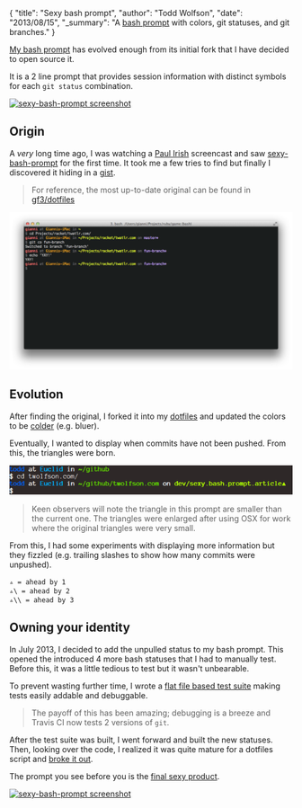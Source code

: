 {
  "title": "Sexy bash prompt",
  "author": "Todd Wolfson",
  "date": "2013/08/15",
  "_summary": "A [bash prompt](https://github.com/twolfson/sexy-bash-prompt) with colors, git statuses, and git branches."
}

[My bash prompt][sexy-bash-prompt] has evolved enough from its initial fork that I have decided to open source it.

It is a 2 line prompt that provides session information with distinct symbols for each `git status` combination.

[![sexy-bash-prompt screenshot][sexy-screenshot]][sexy-bash-prompt]

[sexy-screenshot]: //rawgithub.com/twolfson/sexy-bash-prompt/408f877d133ff12ea0986b29c9a26b30af332c9e/screenshot.png
[sexy-bash-prompt]: https://github.com/twolfson/sexy-bash-prompt

## Origin
A *very* long time ago, I was watching a [Paul Irish][] screencast and saw [sexy-bash-prompt][sexy-orig] for the first time. It took me a few tries to find but finally I discovered it hiding in a [gist][sexy-orig].

> For reference, the most up-to-date original can be found in [gf3/dotfiles][]

[![Original sexy-bash-prompt screenshot][sexy-orig-screenshot]][sexy-orig]

[Paul Irish]: http://www.paulirish.com/
[sexy-orig]: https://gist.github.com/gf3/306785/a35d28b6bdd0f7c54318cce510738438f04dabaa
[gf3/dotfiles]: https://github.com/gf3/dotfiles/blob/master/.bash_prompt
[sexy-orig-screenshot]: /public/images/articles/sexy-bash-prompt-original.png

## Evolution
After finding the original, I forked it into my [dotfiles][] and updated the colors to be [colder][] (e.g. bluer).

[dotfiles]: https://github.com/twolfson/dotfiles
[colder]: http://en.wikipedia.org/wiki/Color_theory#Warm_vs._cool_colors

Eventually, I wanted to display when commits have not been pushed. From this, the triangles were born.

[![Initial fork of sexy-bash-prompt screenshot][sexy-inital-fork-screenshot]][sexy-inital-fork]

[sexy-inital-fork-screenshot]: /public/images/articles/sexy-bash-prompt-initial-fork.png
[sexy-inital-fork]: https://github.com/twolfson/dotfiles/blob/086b80ee20ee89e697dd04b9686838c7a5203198/.bashrc#L6-L121

> Keen observers will note the triangle in this prompt are smaller than the current one. The triangles were enlarged after using OSX for work where the original triangles were very small.

From this, I had some experiments with displaying more information but they fizzled (e.g. trailing slashes to show how many commits were unpushed).

```
▵ = ahead by 1
▵\ = ahead by 2
▵\\ = ahead by 3
```

## Owning your identity
In July 2013, I decided to add the unpulled status to my bash prompt. This opened the introduced 4 more bash statuses that I had to manually test. Before this, it was a little tedious to test but it wasn't unbearable.

To prevent wasting further time, I wrote a [flat file based test suite][flat-tests] making tests easily addable and debuggable.

> The payoff of this has been amazing; debugging is a breeze and Travis CI now tests 2 versions of `git`.

[flat-tests]: https://github.com/twolfson/sexy-bash-prompt/tree/24ec53111d562f2e0f2f076bc555776759a64382/test

After the test suite was built, I went forward and built the new statuses. Then, looking over the code, I realized it was quite mature for a dotfiles script and [broke it out][sexy-bash-prompt].

The prompt you see before you is the [final sexy product][sexy-bash-prompt].

[![sexy-bash-prompt screenshot][sexy-screenshot]][sexy-bash-prompt]
